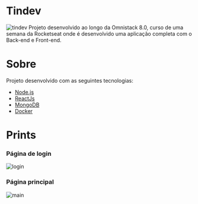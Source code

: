 # Tindev
![tindev](https://user-images.githubusercontent.com/36762964/62957837-efc22680-bdcb-11e9-8be4-65ced1e4664c.png)
Projeto desenvolvido ao longo da Omnistack 8.0, curso de uma semana da Rocketseat onde é desenvolvido uma aplicação completa com o Back-end e Front-end.

# Sobre
Projeto desenvolvido com as seguintes tecnologias:
* [Node.js](https://nodejs.org/en/)
* [ReactJs](https://reactjs.org/)
* [MongoDB](https://www.mongodb.com/)
* [Docker](https://www.docker.com/)

# Prints

### Página de login
![login](https://user-images.githubusercontent.com/36762964/62957667-a245b980-bdcb-11e9-999d-6ad1b8a796b2.png)

### Página principal
![main](https://user-images.githubusercontent.com/36762964/62957668-a245b980-bdcb-11e9-85c3-abcb8fec5fb9.png)
